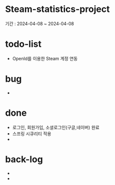 # Steam-statistics-project


기간 : 2024-04-08 ~ 2024-04-08
# todo-list
- OpenId를 이용한 Steam 계정 연동
# bug
- 
# done
- 로그인, 회원가입, 소셜로그인(구글,네이버) 완료
- 스프링 시큐리티 적용
- 

# back-log
- 
- 
